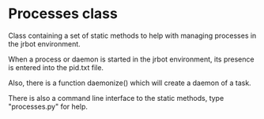 # Processes class

Class containing a set of static methods to help with managing processes in the jrbot environment.

When a process or daemon is started in the jrbot environment, its presence is entered into the pid.txt file.

Also, there is a function daemonize() which will create a daemon of a task.

There is also a command line interface to the static methods, type "processes.py" for help.


